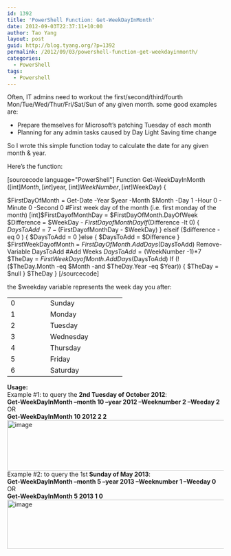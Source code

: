 ```yaml
---
id: 1392
title: 'PowerShell Function: Get-WeekDayInMonth'
date: 2012-09-03T22:37:11+10:00
author: Tao Yang
layout: post
guid: http://blog.tyang.org/?p=1392
permalink: /2012/09/03/powershell-function-get-weekdayinmonth/
categories:
  - PowerShell
tags:
  - Powershell
---
```

Often, IT admins need to workout the first/second/third/fourth Mon/Tue/Wed/Thur/Fri/Sat/Sun of any given month. some good examples are:
<ul>
	<li>Prepare themselves for Microsoft’s patching Tuesday of each month</li>
	<li>Planning for any admin tasks caused by Day Light Saving time change</li>
</ul>
So I wrote this simple function today to calculate the date for any given month &amp; year.

Here’s the function:

[sourcecode language="PowerShell"]
Function Get-WeekDayInMonth ([int]$Month, [int]$year, [int]$WeekNumber, [int]$WeekDay)
{

$FirstDayOfMonth = Get-Date -Year $year -Month $Month -Day 1 -Hour 0 -Minute 0 -Second 0
#First week day of the month (i.e. first monday of the month)
[int]$FirstDayofMonthDay = $FirstDayOfMonth.DayOfWeek
$Difference = $WeekDay - $FirstDayofMonthDay
If ($Difference -lt 0)
{
$DaysToAdd = 7 - ($FirstDayofMonthDay - $WeekDay)
} elseif ($difference -eq 0 )
{
$DaysToAdd = 0
}else {
$DaysToAdd = $Difference
}
$FirstWeekDayofMonth = $FirstDayOfMonth.AddDays($DaysToAdd)
Remove-Variable DaysToAdd
#Add Weeks
$DaysToAdd = ($WeekNumber -1)*7
$TheDay = $FirstWeekDayofMonth.AddDays($DaysToAdd)
If (!($TheDay.Month -eq $Month -and $TheDay.Year -eq $Year))
{
$TheDay = $null
}
$TheDay
}
[/sourcecode]


the $weekday variable represents the week day you after:
<div align="center">
<table width="238" border="0" cellspacing="0" cellpadding="2" align="center">
<tbody>
<tr>
<td valign="top" width="76">0</td>
<td valign="top" width="160">Sunday</td>
</tr>
<tr>
<td valign="top" width="76">1</td>
<td valign="top" width="160">Monday</td>
</tr>
<tr>
<td valign="top" width="76">2</td>
<td valign="top" width="160">Tuesday</td>
</tr>
<tr>
<td valign="top" width="76">3</td>
<td valign="top" width="160">Wednesday</td>
</tr>
<tr>
<td valign="top" width="76">4</td>
<td valign="top" width="160">Thursday</td>
</tr>
<tr>
<td valign="top" width="76">5</td>
<td valign="top" width="160">Friday</td>
</tr>
<tr>
<td valign="top" width="76">6</td>
<td valign="top" width="160">Saturday</td>
</tr>
</tbody>
</table>
</div>
<div align="left"><strong>Usage:</strong></div>
<div align="left"></div>
<div align="left">Example #1: to query the <strong>2nd Tuesday of October 2012</strong>:</div>
<div align="left"><strong>Get-WeekDayInMonth –month 10 –year 2012 –Weeknumber 2 –Weeday 2</strong></div>
<div align="left">OR</div>
<div align="left"><strong>Get-WeekDayInMonth 10 2012 2 2</strong></div>
<div align="left"><a href="http://blog.tyang.org/wp-content/uploads/2012/09/image.png"><img style="background-image: none; padding-left: 0px; padding-right: 0px; display: inline; padding-top: 0px; border: 0px;" title="image" src="http://blog.tyang.org/wp-content/uploads/2012/09/image_thumb.png" alt="image" width="637" height="117" border="0" /></a></div>
<div align="left">Example #2: to query the 1st<strong> Sunday of May 2013</strong>:</div>
<div align="left"><strong>Get-WeekDayInMonth –month 5 –year 2013 –Weeknumber 1 –Weeday 0</strong></div>
<div align="left">OR</div>
<div align="left"><strong>Get-WeekDayInMonth 5 2013 1 0</strong></div>
<a href="http://blog.tyang.org/wp-content/uploads/2012/09/image1.png"><img style="background-image: none; padding-left: 0px; padding-right: 0px; display: inline; padding-top: 0px; border: 0px;" title="image" src="http://blog.tyang.org/wp-content/uploads/2012/09/image_thumb1.png" alt="image" width="580" height="114" border="0" /></a>
